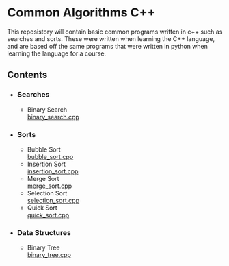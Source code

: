 # __Common Algorithms C++__

This reposistory will contain basic common programs written in c++ such as searches and sorts. These were written when learning the C++ language, and are based off the same programs that were written in python when learning the language for a course.

## Contents
* ### Searches
  * Binary Search  
    [binary_search.cpp](https://github.com/Marcus-Jon/common_algorithms_cpp/blob/master/binary_search.cpp)
* ### Sorts
  * Bubble Sort  
    [bubble_sort.cpp](https://github.com/Marcus-Jon/common_algorithms_cpp/blob/master/bubble_sort.cpp)
  * Insertion Sort  
    [insertion_sort.cpp](https://github.com/Marcus-Jon/common_algorithms_cpp/blob/master/insertion_sort.cpp)
  * Merge Sort  
    [merge_sort.cpp](https://github.com/Marcus-Jon/common_algorithms_cpp/blob/master/merge_sort.cpp)
  * Selection Sort  
    [selection_sort.cpp](https://github.com/Marcus-Jon/common_algorithms_cpp/blob/master/selection_sort.cpp)
  * Quick Sort  
    [quick_sort.cpp](https://github.com/Marcus-Jon/common_algorithms_cpp/blob/master/quick_sort.cpp)
* ### Data Structures  
  * Binary Tree  
    [binary_tree.cpp](https://github.com/Marcus-Jon/common_algorithms_cpp/blob/master/data_structures/binary_tree.cpp)
